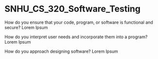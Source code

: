 # SNHU_CS_320_Software_Testing

How do you ensure that your code, program, or software is functional and secure?
  Lorem Ipsum
  
How do you interpret user needs and incorporate them into a program?
  Lorem Ipsum
  
How do you approach designing software?
  Lorem Ipsum
